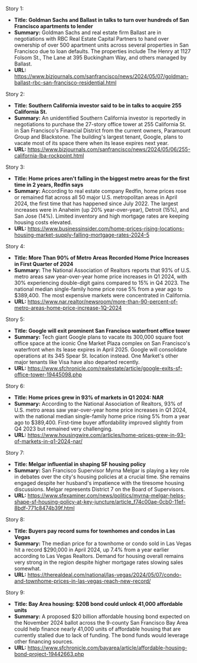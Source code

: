 Story 1:
- **Title: Goldman Sachs and Ballast in talks to turn over hundreds of San Francisco apartments to lender**
- **Summary:** Goldman Sachs and real estate firm Ballast are in negotiations with RBC Real Estate Capital Partners to hand over ownership of over 500 apartment units across several properties in San Francisco due to loan defaults. The properties include The Henry at 1127 Folsom St., The Lane at 395 Buckingham Way, and others managed by Ballast.
- **URL:** https://www.bizjournals.com/sanfrancisco/news/2024/05/07/goldman-ballast-rbc-san-francisco-residential.html

Story 2:
- **Title: Southern California investor said to be in talks to acquire 255 California St.**
- **Summary:** An unidentified Southern California investor is reportedly in negotiations to purchase the 27-story office tower at 255 California St. in San Francisco's Financial District from the current owners, Paramount Group and Blackstone. The building's largest tenant, Google, plans to vacate most of its space there when its lease expires next year.
- **URL:** https://www.bizjournals.com/sanfrancisco/news/2024/05/06/255-california-lba-rockpoint.html  

Story 3:
- **Title: Home prices aren't falling in the biggest metro areas for the first time in 2 years, Redfin says**
- **Summary:** According to real estate company Redfin, home prices rose or remained flat across all 50 major U.S. metropolitan areas in April 2024, the first time that has happened since July 2022. The largest increases were in Anaheim (up 20% year-over-year), Detroit (15%), and San Jose (14%). Limited inventory and high mortgage rates are keeping housing costs elevated.
- **URL:** https://www.businessinsider.com/home-prices-rising-locations-housing-market-supply-falling-mortgage-rates-2024-5  

Story 4:
- **Title: More Than 90% of Metro Areas Recorded Home Price Increases in First Quarter of 2024**
- **Summary:** The National Association of Realtors reports that 93% of U.S. metro areas saw year-over-year home price increases in Q1 2024, with 30% experiencing double-digit gains compared to 15% in Q4 2023. The national median single-family home price rose 5% from a year ago to $389,400. The most expensive markets were concentrated in California.
- **URL:** https://www.nar.realtor/newsroom/more-than-90-percent-of-metro-areas-home-price-increase-1Q-2024

Story 5:
- **Title: Google will exit prominent San Francisco waterfront office tower**
- **Summary:** Tech giant Google plans to vacate its 300,000 square foot office space at the iconic One Market Plaza complex on San Francisco's waterfront when its lease expires in April 2025. Google will consolidate operations at its 345 Spear St. location instead. One Market's other major tenants like Visa have also departed recently.  
- **URL:** https://www.sfchronicle.com/realestate/article/google-exits-sf-office-tower-19445098.php

Story 6:
- **Title: Home prices grew in 93% of markets in Q1 2024: NAR**
- **Summary:** According to the National Association of Realtors, 93% of U.S. metro areas saw year-over-year home price increases in Q1 2024, with the national median single-family home price rising 5% from a year ago to $389,400. First-time buyer affordability improved slightly from Q4 2023 but remained very challenging.
- **URL:** https://www.housingwire.com/articles/home-prices-grew-in-93-of-markets-in-q1-2024-nar/

Story 7:
- **Title: Melgar influential in shaping SF housing policy**  
- **Summary:** San Francisco Supervisor Myrna Melgar is playing a key role in debates over the city's housing policies at a crucial time. She remains engaged despite her husband's impatience with the tiresome housing discussions. Melgar represents District 7 on the Board of Supervisors.
- **URL:** https://www.sfexaminer.com/news/politics/myrna-melgar-helps-shape-sf-housing-policy-at-key-juncture/article_f74c00ae-0cb0-11ef-8bdf-771c8474b39f.html

Story 8:
- **Title: Buyers pay record sums for townhomes and condos in Las Vegas**
- **Summary:** The median price for a townhome or condo sold in Las Vegas hit a record $290,000 in April 2024, up 7.4% from a year earlier according to Las Vegas Realtors. Demand for housing overall remains very strong in the region despite higher mortgage rates slowing sales somewhat.
- **URL:** https://therealdeal.com/national/las-vegas/2024/05/07/condo-and-townhome-prices-in-las-vegas-reach-new-record/

Story 9:
- **Title: Bay Area housing: $20B bond could unlock 41,000 affordable units**
- **Summary:** A proposed $20 billion affordable housing bond expected on the November 2024 ballot across the 9-county San Francisco Bay Area could help finance nearly 41,000 units of affordable housing that are currently stalled due to lack of funding. The bond funds would leverage other financing sources.
- **URL:** https://www.sfchronicle.com/bayarea/article/affordable-housing-bond-project-19442663.php